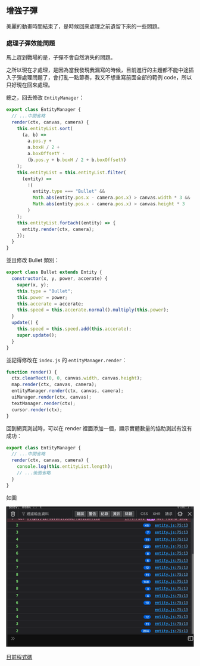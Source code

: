 
## 增強子彈

美麗的動畫時間結束了，是時候回來處理之前遺留下來的一些問題。

### 處理子彈效能問題

馬上趕到戰場的是，子彈不會自然消失的問題。

之所以現在才處理，是因為當我發現我漏寫的時候，目前進行的主題都不能中途插入子彈處理問題了，會打亂一點節奏，我又不想重寫前面全部的範例 code，所以只好現在回來處理。

總之，回去修改 `EntityManager`：

```js
export class EntityManager {
  // ...中間省略
  render(ctx, canvas, camera) {
    this.entityList.sort(
      (a, b) =>
        a.pos.y +
        a.boxH / 2 +
        a.boxOffsetY -
        (b.pos.y + b.boxH / 2 + b.boxOffsetY)
    );
    this.entityList = this.entityList.filter(
      (entity) =>
        !(
          entity.type === "Bullet" &&
          Math.abs(entity.pos.x - camera.pos.x) > canvas.width * 3 &&
          Math.abs(entity.pos.x - camera.pos.x) > canvas.height * 3
        )
    );
    this.entityList.forEach((entity) => {
      entity.render(ctx, camera);
    });
  }
}
```

並且修改 Bullet 類別：

```js
export class Bullet extends Entity {
  constructor(x, y, power, accerate) {
    super(x, y);
    this.type = "Bullet";
    this.power = power;
    this.accerate = accerate;
    this.speed = this.accerate.normal().multiply(this.power);
  }
  update() {
    this.speed = this.speed.add(this.accerate);
    super.update();
  }
}
```

並記得修改在 `index.js` 的 `entityManager.render`：

```js
function render() {
  ctx.clearRect(0, 0, canvas.width, canvas.height);
  map.render(ctx, canvas, camera);
  entityManager.render(ctx, canvas, camera);
  uiManager.render(ctx, canvas);
  textManager.render(ctx);
  cursor.render(ctx);
}
```

回到網頁測試時，可以在 render 裡面添加一個，顯示實體數量的協助測試有沒有成功：

```js
export class EntityManager {
  // ...中間省略
  render(ctx, canvas, camera) {
    console.log(this.entityList.length);
    // ...後面省略
  }
}
```

如圖

![bullet disappear log](/pictures/bullet_disappear_log.png)

[目前程式碼](https://github.com/coding-impact/coding-impact.github.io/blob/main/saves/bullet_disappear)
